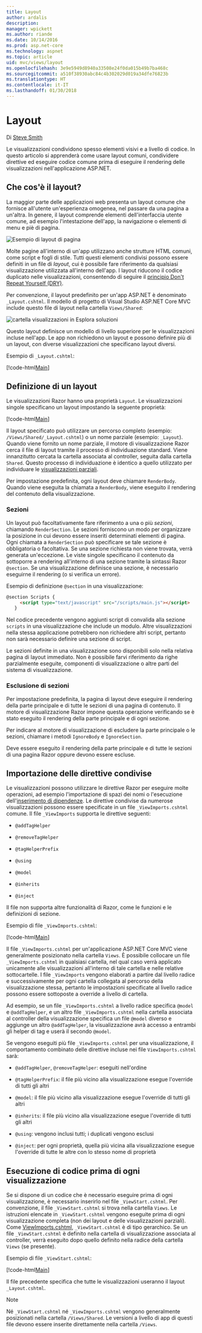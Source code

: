 ```yaml
---
title: Layout
author: ardalis
description: 
manager: wpickett
ms.author: riande
ms.date: 10/14/2016
ms.prod: asp.net-core
ms.technology: aspnet
ms.topic: article
uid: mvc/views/layout
ms.openlocfilehash: 3e9e5949d8940a33508e24f0da015b49b7ba468c
ms.sourcegitcommit: a510f38930abc84c4b302029d019a34dfe76823b
ms.translationtype: HT
ms.contentlocale: it-IT
ms.lasthandoff: 01/30/2018
---
```

# <a name="layout"></a>Layout

Di [Steve Smith](https://ardalis.com/)

Le visualizzazioni condividono spesso elementi visivi e a livello di codice. In questo articolo si apprenderà come usare layout comuni, condividere direttive ed eseguire codice comune prima di eseguire il rendering delle visualizzazioni nell'applicazione ASP.NET.

## <a name="what-is-a-layout"></a>Che cos'è il layout?

La maggior parte delle applicazioni web presenta un layout comune che fornisce all'utente un'esperienza omogenea, nel passare da una pagina a un'altra. In genere, il layout comprende elementi dell'interfaccia utente comune, ad esempio l'intestazione dell'app, la navigazione o elementi di menu e piè di pagina.

![Esempio di layout di pagina](layout/_static/page-layout.png)

Molte pagine all'interno di un'app utilizzano anche strutture HTML comuni, come script e fogli di stile. Tutti questi elementi condivisi possono essere definiti in un file di *layout*, cui è possibile fare riferimento da qualsiasi visualizzazione utilizzata all'interno dell'app. I layout riducono il codice duplicato nelle visualizzazioni, consentendo di seguire il [principio Don't Repeat Yourself (DRY)](http://deviq.com/don-t-repeat-yourself/).

Per convenzione, il layout predefinito per un'app ASP.NET è denominato `_Layout.cshtml`. Il modello di progetto di Visual Studio ASP.NET Core MVC include questo file di layout nella cartella `Views/Shared`:

![cartella visualizzazioni in Esplora soluzioni](layout/_static/web-project-views.png)

Questo layout definisce un modello di livello superiore per le visualizzazioni incluse nell'app. Le app non richiedono un layout e possono definire più di un layout, con diverse visualizzazioni che specificano layout diversi.

Esempio di `_Layout.cshtml`:

[!code-html[Main](../../common/samples/WebApplication1/Views/Shared/_Layout.cshtml?highlight=42,66)]

## <a name="specifying-a-layout"></a>Definizione di un layout

Le visualizzazioni Razor hanno una proprietà `Layout`. Le visualizzazioni singole specificano un layout impostando la seguente proprietà:

[!code-html[Main](../../common/samples/WebApplication1/Views/_ViewStart.cshtml?highlight=2)]

Il layout specificato può utilizzare un percorso completo (esempio: `/Views/Shared/_Layout.cshtml`) o un nome parziale (esempio: `_Layout`). Quando viene fornito un nome parziale, il motore di visualizzazione Razor cerca il file di layout tramite il processo di individuazione standard. Viene innanzitutto cercata la cartella associata al controller, seguita dalla cartella `Shared`. Questo processo di individuazione è identico a quello utilizzato per individuare le [visualizzazioni parziali](partial.md).

Per impostazione predefinita, ogni layout deve chiamare `RenderBody`. Quando viene eseguita la chiamata a `RenderBody`, viene eseguito il rendering del contenuto della visualizzazione.

<a name="layout-sections-label"></a>

### <a name="sections"></a>Sezioni

Un layout può facoltativamente fare riferimento a una o più *sezioni*, chiamando `RenderSection`. Le sezioni forniscono un modo per organizzare la posizione in cui devono essere inseriti determinati elementi di pagina. Ogni chiamata a `RenderSection` può specificare se tale sezione è obbligatoria o facoltativa. Se una sezione richiesta non viene trovata, verrà generata un'eccezione. Le viste singole specificano il contenuto da sottoporre a rendering all'interno di una sezione tramite la sintassi Razor `@section`. Se una visualizzazione definisce una sezione, è necessario eseguirne il rendering (o si verifica un errore).

Esempio di definizione `@section` in una visualizzazione:

```html
@section Scripts {
     <script type="text/javascript" src="/scripts/main.js"></script>
   }
   ```

Nel codice precedente vengono aggiunti script di convalida alla sezione `scripts` in una visualizzazione che include un modulo. Altre visualizzazioni nella stessa applicazione potrebbero non richiedere altri script, pertanto non sarà necessario definire una sezione di script.

Le sezioni definite in una visualizzazione sono disponibili solo nella relativa pagina di layout immediato. Non è possibile farvi riferimento da righe parzialmente eseguite, componenti di visualizzazione o altre parti del sistema di visualizzazione.

### <a name="ignoring-sections"></a>Esclusione di sezioni

Per impostazione predefinita, la pagina di layout deve eseguire il rendering della parte principale e di tutte le sezioni di una pagina di contenuto. Il motore di visualizzazione Razor impone questa operazione verificando se è stato eseguito il rendering della parte principale e di ogni sezione.

Per indicare al motore di visualizzazione di escludere la parte principale o le sezioni, chiamare i metodi `IgnoreBody` e `IgnoreSection`.

Deve essere eseguito il rendering della parte principale e di tutte le sezioni di una pagina Razor oppure devono essere escluse.

<a name="viewimports"></a>

## <a name="importing-shared-directives"></a>Importazione delle direttive condivise

Le visualizzazioni possono utilizzare le direttive Razor per eseguire molte operazioni, ad esempio l'importazione di spazi dei nomi o l'esecuzione dell'[inserimento di dipendenze](dependency-injection.md). Le direttive condivise da numerose visualizzazioni possono essere specificate in un file `_ViewImports.cshtml` comune. Il file `_ViewImports` supporta le direttive seguenti:

* `@addTagHelper`

* `@removeTagHelper`

* `@tagHelperPrefix`

* `@using`

* `@model`

* `@inherits`

* `@inject`

Il file non supporta altre funzionalità di Razor, come le funzioni e le definizioni di sezione.

Esempio di file `_ViewImports.cshtml`:

[!code-html[Main](../../common/samples/WebApplication1/Views/_ViewImports.cshtml)]

Il file `_ViewImports.cshtml` per un'applicazione ASP.NET Core MVC viene generalmente posizionato nella cartella `Views`. È possibile collocare un file `_ViewImports.cshtml` in qualsiasi cartella, nel qual caso verrà applicato unicamente alle visualizzazioni all'interno di tale cartella e nelle relative sottocartelle. I file `_ViewImports` vengono elaborati a partire dal livello radice e successivamente per ogni cartella collegata al percorso della visualizzazione stessa, pertanto le impostazioni specificate al livello radice possono essere sottoposte a override a livello di cartella.

Ad esempio, se un file `_ViewImports.cshtml` a livello radice specifica `@model` e `@addTagHelper`, e un altro file `_ViewImports.cshtml` nella cartella associata al controller della visualizzazione specifica un file `@model` diverso e aggiunge un altro `@addTagHelper`, la visualizzazione avrà accesso a entrambi gli helper di tag e userà il secondo `@model`.

Se vengono eseguiti più file `_ViewImports.cshtml` per una visualizzazione, il comportamento combinato delle direttive incluse nei file `ViewImports.cshtml` sarà:

* `@addTagHelper`, `@removeTagHelper`: eseguiti nell'ordine

* `@tagHelperPrefix`: il file più vicino alla visualizzazione esegue l'override di tutti gli altri

* `@model`: il file più vicino alla visualizzazione esegue l'override di tutti gli altri

* `@inherits`: il file più vicino alla visualizzazione esegue l'override di tutti gli altri

* `@using`: vengono inclusi tutti; i duplicati vengono esclusi

* `@inject`: per ogni proprietà, quella più vicina alla visualizzazione esegue l'override di tutte le altre con lo stesso nome di proprietà

<a name="viewstart"></a>

## <a name="running-code-before-each-view"></a>Esecuzione di codice prima di ogni visualizzazione

Se si dispone di un codice che è necessario eseguire prima di ogni visualizzazione, è necessario inserirlo nel file `_ViewStart.cshtml`. Per convenzione, il file `_ViewStart.cshtml` si trova nella cartella `Views`. Le istruzioni elencate in `_ViewStart.cshtml` vengono eseguite prima di ogni visualizzazione completa (non dei layout e delle visualizzazioni parziali). Come [ViewImports.cshtml](xref:mvc/views/layout#viewimports), `_ViewStart.cshtml` è di tipo gerarchico. Se un file `_ViewStart.cshtml` è definito nella cartella di visualizzazione associata al controller, verrà eseguito dopo quello definito nella radice della cartella `Views` (se presente).

Esempio di file `_ViewStart.cshtml`:

[!code-html[Main](../../common/samples/WebApplication1/Views/_ViewStart.cshtml)]

Il file precedente specifica che tutte le visualizzazioni useranno il layout `_Layout.cshtml`.

> [!NOTE]
> Né `_ViewStart.cshtml` né `_ViewImports.cshtml` vengono generalmente posizionati nella cartella `/Views/Shared`. Le versioni a livello di app di questi file devono essere inserite direttamente nella cartella `/Views`.
